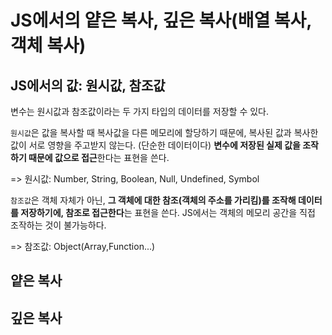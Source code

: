 # JS에서의 얕은 복사, 깊은 복사(배열 복사, 객체 복사)

## JS에서의 값: 원시값, 참조값
변수는 원시값과 참조값이라는 두 가지 타입의 데이터를 저장할 수 있다.

`원시값`은 값을 복사할 때 복사값을 다른 메모리에 할당하기 때문에, 복사된 값과 복사한 값이 서로 영향을 주고받지 않는다. (단순한 데이터이다) **변수에 저장된 실제 값을 조작하기 때문에 값으로 접근**한다는 표현을 쓴다.

=> 원시값: Number, String, Boolean, Null, Undefined, Symbol


`참조값`은 객체 자체가 아닌, **그 객체에 대한 참조(객체의 주소를 가리킴)를 조작해 데이터를 저장하기에, 참조로 접근한다**는 표현을 쓴다. JS에서는 객체의 메모리 공간을 직접 조작하는 것이 불가능하다.

=> 참조값: Object(Array,Function...)

## 얕은 복사

## 깊은 복사